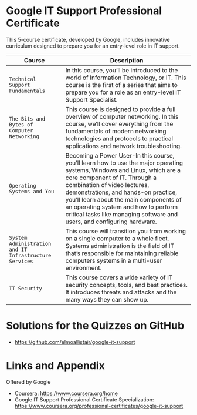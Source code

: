 # Google IT Support Professional Certificate

This 5-course certificate, developed by Google, includes innovative curriculum designed to prepare you for an entry-level role in IT support. 

| Course | Description |
| --- | --- |
| `Technical Support Fundamentals` | In this course, you’ll be introduced to the world of Information Technology, or IT. This course is the first of a series that aims to prepare you for a role as an entry-level IT Support Specialist.|
| `The Bits and Bytes of Computer Networking` | This course is designed to provide a full overview of computer networking. In this course, we’ll cover everything from the fundamentals of modern networking technologies and protocols to practical applications and network troubleshooting.|
| `Operating Systems and You` | Becoming a Power User-In this course, you’ll learn how to use the major operating systems, Windows and Linux, which are a core component of IT. Through a combination of video lectures, demonstrations, and hands-on practice, you’ll learn about the main components of an operating system and how to perform critical tasks like managing software and users, and configuring hardware.|
| `System Administration and IT Infrastructure Services` | This course will transition you from working on a single computer to a whole fleet. Systems administration is the field of IT that’s responsible for maintaining reliable computers systems in a multi-user environment. |
| `IT Security` | This course covers a wide variety of IT security concepts, tools, and best practices. It introduces threats and attacks and the many ways they can show up. |

Solutions for the Quizzes on GitHub 
========================================================

- https://github.com/elmoallistair/google-it-support


Links and Appendix
========================================================
Offered by Google


- Coursera: https://www.coursera.org/home
- Google IT Support Professional Certificate Specialization: https://www.coursera.org/professional-certificates/google-it-support
